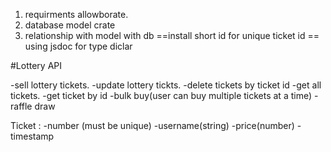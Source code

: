 1. requirments allowborate.
2. database model crate
3. relationship with model with db
   ==install short id for unique ticket id
   == using jsdoc for type diclar

#Lottery API

-sell lottery tickets.
-update lottery tickts.
-delete tickets by ticket id
-get all tickets.
-get ticket by id
-bulk buy(user can buy multiple tickets at a time)
-raffle draw

Ticket :
-number (must be unique)
-username(string)
-price(number)
-timestamp
